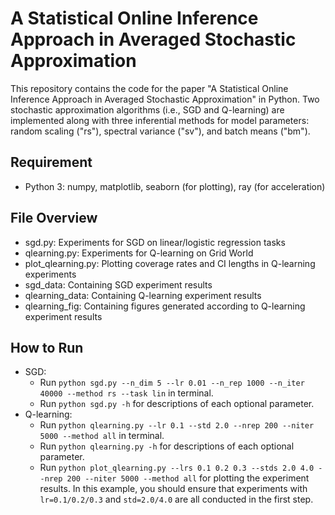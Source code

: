 # A Statistical Online Inference Approach in Averaged Stochastic Approximation
This repository contains the code for the paper "A Statistical Online Inference Approach in Averaged Stochastic Approximation" in Python. Two stochastic approximation algorithms (i.e., SGD and Q-learning) are implemented along with three inferential methods for model parameters: random scaling ("rs"), spectral variance ("sv"), and batch means ("bm").

## Requirement
* Python 3: numpy, matplotlib, seaborn (for plotting), ray (for acceleration)

## File Overview
* sgd.py: Experiments for SGD on linear/logistic regression tasks
* qlearning.py: Experiments for Q-learning on Grid World
* plot_qlearning.py: Plotting coverage rates and CI lengths in Q-learning experiments
* sgd_data: Containing SGD experiment results
* qlearning_data: Containing Q-learning experiment results
* qlearning_fig: Containing figures generated according to Q-learning experiment results

## How to Run
* SGD: 
  - Run `python sgd.py --n_dim 5 --lr 0.01 --n_rep 1000 --n_iter 40000 --method rs --task lin` in terminal.
  - Run `python sgd.py -h` for descriptions of each optional parameter.
* Q-learning: 
  - Run `python qlearning.py --lr 0.1 --std 2.0 --nrep 200 --niter 5000 --method all` in terminal.
  - Run `python qlearning.py -h` for descriptions of each optional parameter.
  - Run `python plot_qlearning.py --lrs 0.1 0.2 0.3 --stds 2.0 4.0 --nrep 200 --niter 5000 --method all` for plotting the experiment results. In this example, you should ensure that experiments with `lr=0.1/0.2/0.3` and `std=2.0/4.0` are all conducted in the first step.
